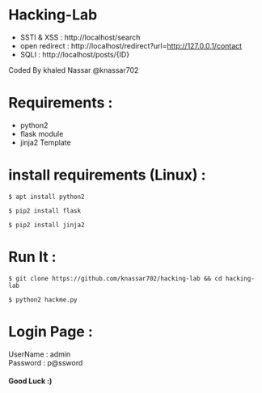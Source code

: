 # Hacking-Lab

* SSTI & XSS : http://localhost/search
* open redirect : http://localhost/redirect?url=http://127.0.0.1/contact
* SQLI : http://localhost/posts/{ID}

Coded By khaled Nassar @knassar702

# Requirements :
- python2
- flask module
- jinja2 Template

# install requirements (Linux) :

````
$ apt install python2
````
````
$ pip2 install flask
````
````
$ pip2 install jinja2
````
# Run It :
````
$ git clone https://github.com/knassar702/hacking-lab && cd hacking-lab
````
````
$ python2 hackme.py
`````
# Login Page :

UserName : admin <br>
Password : p@ssword


<h4> Good Luck :)</h4>
